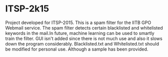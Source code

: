 # ITSP-2k15
Project developed for ITSP-2015.
This is a spam filter for the IITB GPO Webmail service.
The spam filter detects certain blacklisted and whitelisted keywords in the mail.In future, machine learning can be used to smartly train the filter.
GUI isn't added since there is not much use and also it slows down the program considerably.
Blacklisted.txt and Whitelisted.txt should be modified for personal use. Although a sample has been provided.
